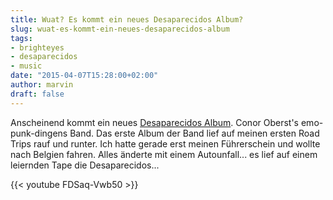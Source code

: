 ```yaml
---
title: Wuat? Es kommt ein neues Desaparecidos Album?
slug: wuat-es-kommt-ein-neues-desaparecidos-album
tags:
- brighteyes
- desaparecidos
- music
date: "2015-04-07T15:28:00+02:00"
author: marvin
draft: false
---
```

Anscheinend kommt ein neues [Desaparecidos
Album](http://pitchfork.com/news/59116-conor-obersts-band-desaparecidos-announce-new-album-payola-share-city-on-the-hill/).
Conor Oberst's emo-punk-dingens Band. Das erste Album der Band lief auf
meinen ersten Road Trips rauf und runter. Ich hatte gerade erst meinen
Führerschein und wollte nach Belgien fahren. Alles änderte mit einem
Autounfall... es lief auf einem leiernden Tape die Desaparecidos...

{{< youtube FDSaq-Vwb50 >}}